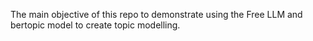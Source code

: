 The main objective of this repo to demonstrate using the Free LLM and bertopic model to create topic modelling. 
